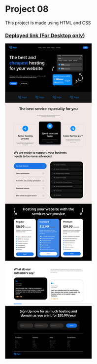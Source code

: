 # Project 08

This project is made using HTML and CSS

### [Deployed link (For Desktop only)](https://fsjsproject-five.netlify.app/)

![output](./output.png)

